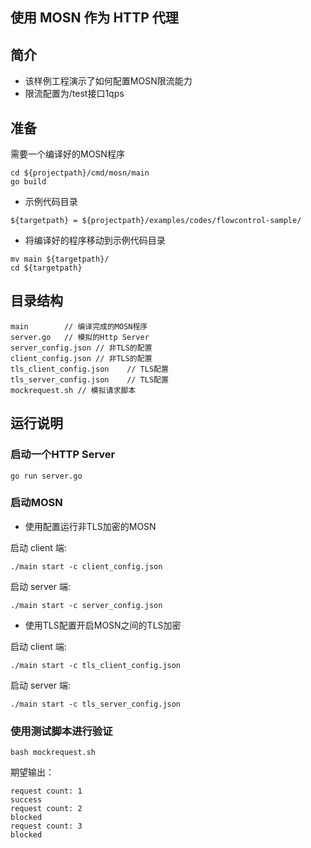 ## 使用 MOSN 作为 HTTP 代理

## 简介

+ 该样例工程演示了如何配置MOSN限流能力
+ 限流配置为/test接口1qps

## 准备

需要一个编译好的MOSN程序
```
cd ${projectpath}/cmd/mosn/main
go build
```

+ 示例代码目录

```
${targetpath} = ${projectpath}/examples/codes/flowcontrol-sample/
```

+ 将编译好的程序移动到示例代码目录

```
mv main ${targetpath}/
cd ${targetpath}
```


## 目录结构

```
main        // 编译完成的MOSN程序
server.go   // 模拟的Http Server
server_config.json // 非TLS的配置
client_config.json // 非TLS的配置
tls_client_config.json    // TLS配置
tls_server_config.json    // TLS配置
mockrequest.sh // 模拟请求脚本
```

## 运行说明

### 启动一个HTTP Server

```
go run server.go
```

### 启动MOSN

+ 使用配置运行非TLS加密的MOSN

启动 client 端:
```
./main start -c client_config.json
```

启动 server 端:
```
./main start -c server_config.json
```

+ 使用TLS配置开启MOSN之间的TLS加密

启动 client 端:
```
./main start -c tls_client_config.json
```

启动 server 端:
```
./main start -c tls_server_config.json
```


### 使用测试脚本进行验证

```
bash mockrequest.sh
```

期望输出：

```text
request count: 1
success
request count: 2
blocked
request count: 3
blocked
```
